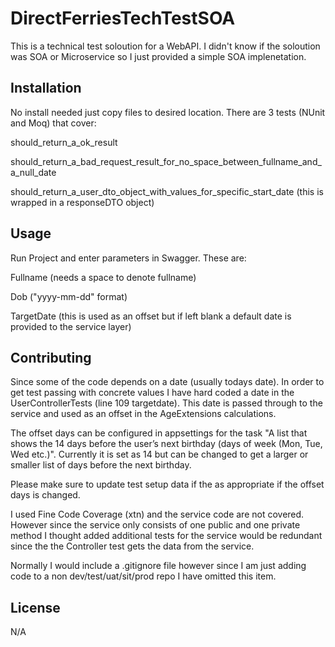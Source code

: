 # DirectFerriesTechTestSOA

This is a technical test soloution for a WebAPI. I didn't know if the soloution was SOA or Microservice so I just provided a simple SOA implenetation.

## Installation

No install needed just copy files to desired location. There are 3 tests (NUnit and Moq) that cover:

should_return_a_ok_result

should_return_a_bad_request_result_for_no_space_between_fullname_and_a_null_date

should_return_a_user_dto_object_with_values_for_specific_start_date (this is wrapped in a responseDTO object)

## Usage

Run Project and enter parameters in Swagger. These are:

Fullname (needs a space to denote fullname)

Dob ("yyyy-mm-dd" format)

TargetDate (this is used as an offset but if left blank a default date is provided to the service layer)

## Contributing

Since some of the code depends on a date (usually todays date). In order to get test passing with concrete values I have hard coded a date in the UserControllerTests (line 109 targetdate). 
This date is passed through to the service and used as an offset in the AgeExtensions calculations.

The offset days can be configured in appsettings for the task "A list that shows the 14 days before the user’s next birthday (days of week (Mon, Tue, Wed etc.)".
Currently it is set as 14 but can be changed to get a larger or smaller list of days before the next birthday.

Please make sure to update test setup data if the as appropriate if the offset days is changed.

I used Fine Code Coverage (xtn) and the service code are not covered. However since the service only consists of one public and one private method I thought added additional tests for the service would be redundant since the the Controller test gets the data from the service.

Normally I would include a .gitignore file however since I am just adding code to a non dev/test/uat/sit/prod repo I have omitted this item.

## License

N/A
